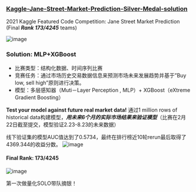 ### [Kaggle-Jane-Street-Market-Prediction-Silver-Medal-solution](https://www.kaggle.com/c/jane-street-market-prediction/overview) ###
2021 Kaggle Featured Code Competition: Jane Street Market Prediction (Final ***Rank 173/4245*** teams)

![image](https://user-images.githubusercontent.com/57436423/131211593-8b011cf5-b531-4b1f-b215-c7c4e2ebf0c9.png)

### Solution: MLP+XGBoost ###
- 比赛类型：结构化数据、时间序列比赛
- 竞赛任务：通过市场历史交易数据信息来预测市场未来发展趋势并基于”Buy low, sell high”原则进行决策。
- 模型：多层感知器（Muti－Layer Perception , MLP）+ XGBoost（eXtreme Gradient Boosting）

**Test your model against future real market data!** 通过1 million rows of historical data构建模型，***用未来6个月的实际市场结果来验证模型***（比赛在2月22日截至提交，模型验证2.23-8.23的未来数据）

线下验证集的模型AUC值达到了0.5734，最终在排行榜近10轮rerun最后取得了4369.344的收益分数。
![image](https://user-images.githubusercontent.com/57436423/130828072-3b5f3322-3001-4375-9080-f522741009cd.png)

#### Final Rank: 173/4245 ####
![image](https://user-images.githubusercontent.com/57436423/130828342-ca920629-9262-4905-9bab-55390d46fa8b.png)

第一次做量化SOLO带队摘银！
